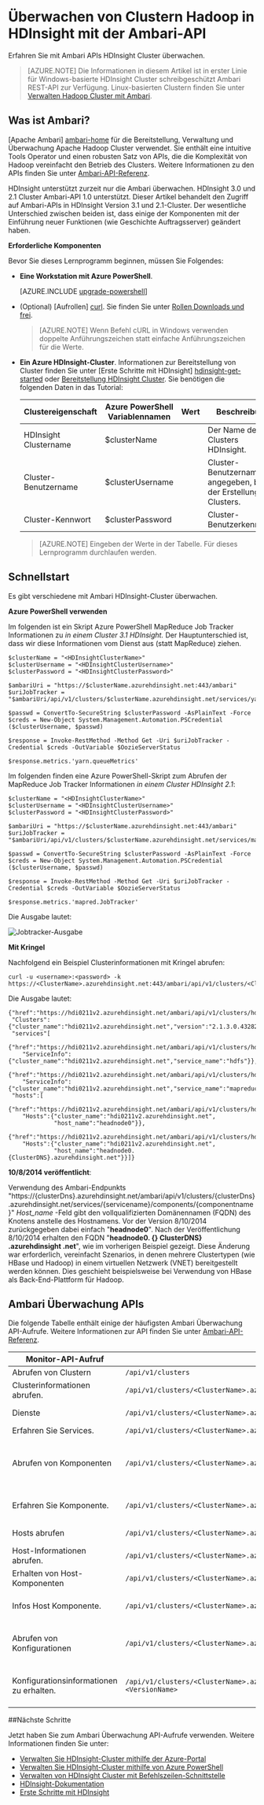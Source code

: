 <properties
    pageTitle="In HDInsight mit der Ambari-API Hadoop Cluster überwachen | Microsoft Azure"
    description="Verwenden Sie die Apache Ambari APIs zum Erstellen, verwalten und überwachen Hadoop-Clustern. Intuitive Operator Tools und APIs ausblenden Komplexität Hadoop"
    services="hdinsight"
    documentationCenter=""
    tags="azure-portal"
    authors="mumian"
    editor="cgronlun"
    manager="jhubbard"/>

<tags
    ms.service="hdinsight"
    ms.workload="big-data"
    ms.tgt_pltfrm="na"
    ms.devlang="na"
    ms.topic="article"
    ms.date="08/10/2016"
    ms.author="jgao"/>

# <a name="monitor-hadoop-clusters-in-hdinsight-using-the-ambari-api"></a>Überwachen von Clustern Hadoop in HDInsight mit der Ambari-API

Erfahren Sie mit Ambari APIs HDInsight Cluster überwachen.

> [AZURE.NOTE] Die Informationen in diesem Artikel ist in erster Linie für Windows-basierte HDInsight Cluster schreibgeschützt Ambari REST-API zur Verfügung. Linux-basierten Clustern finden Sie unter [Verwalten Hadoop Cluster mit Ambari](hdinsight-hadoop-manage-ambari.md).

## <a name="what-is-ambari"></a>Was ist Ambari?

[Apache Ambari] [ ambari-home] für die Bereitstellung, Verwaltung und Überwachung Apache Hadoop Cluster verwendet. Sie enthält eine intuitive Tools Operator und einen robusten Satz von APIs, die die Komplexität von Hadoop vereinfacht den Betrieb des Clusters. Weitere Informationen zu den APIs finden Sie unter [Ambari-API-Referenz][ambari-api-reference]. 

HDInsight unterstützt zurzeit nur die Ambari überwachen. HDInsight 3.0 und 2.1 Cluster Ambari-API 1.0 unterstützt. Dieser Artikel behandelt den Zugriff auf Ambari-APIs in HDInsight Version 3.1 und 2.1-Cluster. Der wesentliche Unterschied zwischen beiden ist, dass einige der Komponenten mit der Einführung neuer Funktionen (wie Geschichte Auftragsserver) geändert haben. 

**Erforderliche Komponenten**

Bevor Sie dieses Lernprogramm beginnen, müssen Sie Folgendes:

- **Eine Workstation mit Azure PowerShell**.

    [AZURE.INCLUDE [upgrade-powershell](../../includes/hdinsight-use-latest-powershell.md)]

- (Optional) [Aufrollen] [curl]. Sie finden Sie unter [Rollen Downloads und frei][curl-download].

    >[AZURE.NOTE] Wenn Befehl cURL in Windows verwenden doppelte Anführungszeichen statt einfache Anführungszeichen für die Werte.

- **Ein Azure HDInsight-Cluster**. Informationen zur Bereitstellung von Cluster finden Sie unter [Erste Schritte mit HDInsight] [ hdinsight-get-started] oder [Bereitstellung HDInsight Cluster][hdinsight-provision]. Sie benötigen die folgenden Daten in das Tutorial:

    Clustereigenschaft|Azure PowerShell Variablennamen|Wert|Beschreibung
    ---|---|---|---
    HDInsight Clustername|$clusterName||Der Name des Clusters HDInsight.
    Cluster-Benutzername|$clusterUsername||Cluster-Benutzername angegeben, bei der Erstellung des Clusters.
    Cluster-Kennwort|$clusterPassword||Cluster-Benutzerkennwort.

    >[AZURE.NOTE] Eingeben der Werte in der Tabelle. Für dieses Lernprogramm durchlaufen werden.

## <a name="jump-start"></a>Schnellstart

Es gibt verschiedene mit Ambari HDInsight-Cluster überwachen.

**Azure PowerShell verwenden**

Im folgenden ist ein Skript Azure PowerShell MapReduce Job Tracker Informationen zu *in einem Cluster 3.1 HDInsight.*  Der Hauptunterschied ist, dass wir diese Informationen vom Dienst aus (statt MapReduce) ziehen.

    $clusterName = "<HDInsightClusterName>"
    $clusterUsername = "<HDInsightClusterUsername>"
    $clusterPassword = "<HDInsightClusterPassword>"

    $ambariUri = "https://$clusterName.azurehdinsight.net:443/ambari"
    $uriJobTracker = "$ambariUri/api/v1/clusters/$clusterName.azurehdinsight.net/services/yarn/components/resourcemanager"

    $passwd = ConvertTo-SecureString $clusterPassword -AsPlainText -Force
    $creds = New-Object System.Management.Automation.PSCredential ($clusterUsername, $passwd)

    $response = Invoke-RestMethod -Method Get -Uri $uriJobTracker -Credential $creds -OutVariable $OozieServerStatus

    $response.metrics.'yarn.queueMetrics'

Im folgenden finden eine Azure PowerShell-Skript zum Abrufen der MapReduce Job Tracker Informationen *in einem Cluster HDInsight 2.1*:

    $clusterName = "<HDInsightClusterName>"
    $clusterUsername = "<HDInsightClusterUsername>"
    $clusterPassword = "<HDInsightClusterPassword>"

    $ambariUri = "https://$clusterName.azurehdinsight.net:443/ambari"
    $uriJobTracker = "$ambariUri/api/v1/clusters/$clusterName.azurehdinsight.net/services/mapreduce/components/jobtracker"

    $passwd = ConvertTo-SecureString $clusterPassword -AsPlainText -Force
    $creds = New-Object System.Management.Automation.PSCredential ($clusterUsername, $passwd)

    $response = Invoke-RestMethod -Method Get -Uri $uriJobTracker -Credential $creds -OutVariable $OozieServerStatus

    $response.metrics.'mapred.JobTracker'

Die Ausgabe lautet:

![Jobtracker-Ausgabe][img-jobtracker-output]

**Mit Kringel**

Nachfolgend ein Beispiel Clusterinformationen mit Kringel abrufen:

    curl -u <username>:<password> -k https://<ClusterName>.azurehdinsight.net:443/ambari/api/v1/clusters/<ClusterName>.azurehdinsight.net

Die Ausgabe lautet:

    {"href":"https://hdi0211v2.azurehdinsight.net/ambari/api/v1/clusters/hdi0211v2.azurehdinsight.net/",
     "Clusters":{"cluster_name":"hdi0211v2.azurehdinsight.net","version":"2.1.3.0.432823"},
     "services"[
       {"href":"https://hdi0211v2.azurehdinsight.net/ambari/api/v1/clusters/hdi0211v2.azurehdinsight.net/services/hdfs",
        "ServiceInfo":{"cluster_name":"hdi0211v2.azurehdinsight.net","service_name":"hdfs"}},
       {"href":"https://hdi0211v2.azurehdinsight.net/ambari/api/v1/clusters/hdi0211v2.azurehdinsight.net/services/mapreduce",
        "ServiceInfo":{"cluster_name":"hdi0211v2.azurehdinsight.net","service_name":"mapreduce"}}],
     "hosts":[
       {"href":"https://hdi0211v2.azurehdinsight.net/ambari/api/v1/clusters/hdi0211v2.azurehdinsight.net/hosts/headnode0",
        "Hosts":{"cluster_name":"hdi0211v2.azurehdinsight.net",
                 "host_name":"headnode0"}},
       {"href":"https://hdi0211v2.azurehdinsight.net/ambari/api/v1/clusters/hdi0211v2.azurehdinsight.net/hosts/workernode0",
        "Hosts":{"cluster_name":"hdi0211v2.azurehdinsight.net",
                 "host_name":"headnode0.{ClusterDNS}.azurehdinsight.net"}}]}

**10/8/2014 veröffentlicht**:

Verwendung des Ambari-Endpunkts "https://{clusterDns}.azurehdinsight.net/ambari/api/v1/clusters/{clusterDns}.azurehdinsight.net/services/{servicename}/components/{componentname}" *Host_name* -Feld gibt den vollqualifizierten Domänennamen (FQDN) des Knotens anstelle des Hostnamens. Vor der Version 8/10/2014 zurückgegeben dabei einfach "**headnode0**". Nach der Veröffentlichung 8/10/2014 erhalten den FQDN "**headnode0. {} ClusterDNS} .azurehdinsight .net**", wie im vorherigen Beispiel gezeigt. Diese Änderung war erforderlich, vereinfacht Szenarios, in denen mehrere Clustertypen (wie HBase und Hadoop) in einem virtuellen Netzwerk (VNET) bereitgestellt werden können. Dies geschieht beispielsweise bei Verwendung von HBase als Back-End-Plattform für Hadoop.

## <a name="ambari-monitoring-apis"></a>Ambari Überwachung APIs

Die folgende Tabelle enthält einige der häufigsten Ambari Überwachung API-Aufrufe. Weitere Informationen zur API finden Sie unter [Ambari-API-Referenz][ambari-api-reference].

Monitor-API-Aufruf|URI|Beschreibung
---|---|---
Abrufen von Clustern|`/api/v1/clusters`|
Clusterinformationen abrufen.|`/api/v1/clusters/<ClusterName>.azurehdinsight.net`|Cluster, Dienste, Server
Dienste|`/api/v1/clusters/<ClusterName>.azurehdinsight.net/services`|Dienste: bietet Mapreduce
Erfahren Sie Services.|`/api/v1/clusters/<ClusterName>.azurehdinsight.net/services/<ServiceName>`|
Abrufen von Komponenten|`/api/v1/clusters/<ClusterName>.azurehdinsight.net/services/<ServiceName>/components`|BIETET: Namenode datanode<br/>MapReduce: Jobtracker; tasktracker
Erfahren Sie Komponente.|`/api/v1/clusters/<ClusterName>.azurehdinsight.net/services/<ServiceName>/components/<ComponentName>`|ServiceComponentInfo Host-Komponenten, Metriken
Hosts abrufen|`/api/v1/clusters/<ClusterName>.azurehdinsight.net/hosts`|headnode0 workernode0
Host-Informationen abrufen.|`/api/v1/clusters/<ClusterName>.azurehdinsight.net/hosts/<HostName>`|
Erhalten von Host-Komponenten|`/api/v1/clusters/<ClusterName>.azurehdinsight.net/hosts/<HostName>/host_components`|Namenode resourcemanager
Infos Host Komponente.|`/api/v1/clusters/<ClusterName>.azurehdinsight.net/hosts/<HostName>/host_components/<ComponentName>`|HostRoles-Komponente, Host, Metriken
Abrufen von Konfigurationen|`/api/v1/clusters/<ClusterName>.azurehdinsight.net/configurations`|Config-Typen: Core-Website bietet Website Mapred Website, Struktur-Website
Konfigurationsinformationen zu erhalten.|`/api/v1/clusters/<ClusterName>.azurehdinsight.net/configurations?type=<ConfigType>&tag=<VersionName>`|Config-Typen: Core-Website bietet Website Mapred Website, Struktur-Website


##<a name="next-steps"></a>Nächste Schritte

Jetzt haben Sie zum Ambari Überwachung API-Aufrufe verwenden. Weitere Informationen finden Sie unter:

- [Verwalten Sie HDInsight-Cluster mithilfe der Azure-Portal][hdinsight-admin-portal]
- [Verwalten Sie HDInsight-Cluster mithilfe von Azure PowerShell][hdinsight-admin-powershell]
- [Verwalten von HDInsight Cluster mit Befehlszeilen-Schnittstelle][hdinsight-admin-cli]
- [HDInsight-Dokumentation][hdinsight-documentation]
- [Erste Schritte mit HDInsight][hdinsight-get-started]



[ambari-home]: http://ambari.apache.org/
[ambari-api-reference]: https://github.com/apache/ambari/blob/trunk/ambari-server/docs/api/v1/index.md

[curl]: http://curl.haxx.se
[curl-download]: http://curl.haxx.se/download.html

[microsoft-hadoop-SDK]: http://hadoopsdk.codeplex.com/wikipage?title=Ambari%20Monitoring%20Client

[powershell-install]: powershell-install-configure.md
[powershell-script]: http://technet.microsoft.com/library/ee176949.aspx

[hdinsight-admin-powershell]: hdinsight-administer-use-powershell.md
[hdinsight-admin-portal]: hdinsight-administer-use-management-portal.md
[hdinsight-admin-cli]: hdinsight-administer-use-command-line.md
[hdinsight-documentation]: /documentation/services/hdinsight/
[hdinsight-get-started]: hdinsight-hadoop-linux-tutorial-get-started.md
[hdinsight-provision]: hdinsight-provision-clusters.md

[img-jobtracker-output]: ./media/hdinsight-monitor-use-ambari-api/hdi.ambari.monitor.jobtracker.output.png
